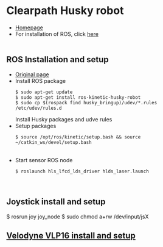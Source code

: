 # Clearpath Husky robot
+ [Homepage](https://www.clearpathrobotics.com/husky-unmanned-ground-vehicle-robot/)
+ For installation of ROS, click [here](https://github.com/engcang/Ubuntu_ROS_Installation/)
</br></br>

## ROS Installation and setup
+ [Original page](http://wiki.ros.org/husky_bringup/Tutorials/Install%20Husky%20Software%20%28Advanced%29)
+ Install ROS package
  ~~~shell
  $ sudo apt-get update
  $ sudo apt-get install ros-kinetic-husky-robot
  $ sudo cp $(rospack find husky_bringup)/udev/*.rules /etc/udev/rules.d  
  ~~~
  Install Husky packages and udve rules
  </br>
+ Setup packages
  ~~~shell
  $ source /opt/ros/kinetic/setup.bash && source ~/catkin_ws/devel/setup.bash
  ~~~
  </br>
+ Start sensor ROS node
  ~~~shell
  $ roslaunch hls_lfcd_lds_driver hlds_laser.launch
  ~~~
  </br>

## Joystick install and setup
$ rosrun joy joy_node
$ sudo chmod a+rw /dev/input/jsX
## [Velodyne VLP16 install and setup](http://wiki.ros.org/velodyne/Tutorials/Getting%20Started%20with%20the%20Velodyne%20VLP16)
